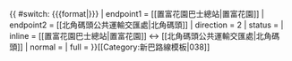 {{ #switch: {{{format|}}}
  | endpoint1 = [[置富花園巴士總站|置富花園]]
  | endpoint2 = [[北角碼頭公共運輸交匯處|北角碼頭]]
  | direction = 2
  | status = 
  | inline = [[置富花園巴士總站|置富花園]] ↔ [[北角碼頭公共運輸交匯處|北角碼頭]]
  | normal =
  | full =
}}<noinclude>[[Category:新巴路線模板|038]]</noinclude>